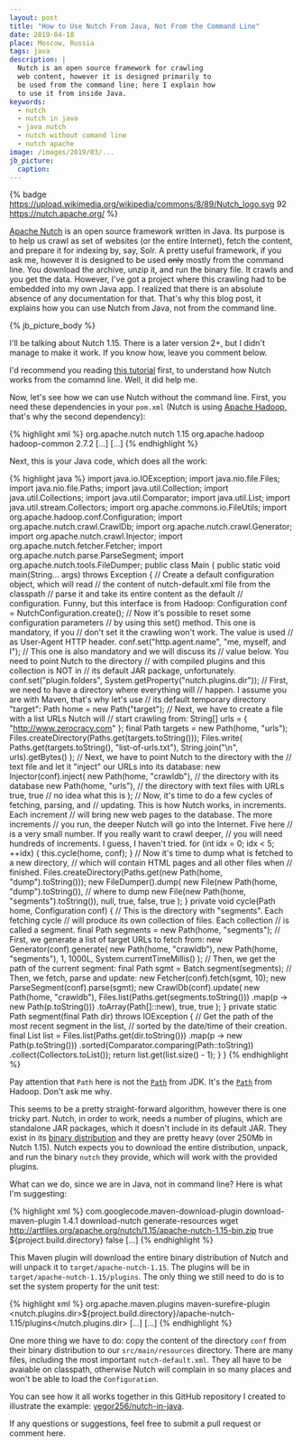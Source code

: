 ```yaml
---
layout: post
title: "How to Use Nutch From Java, Not From the Command Line"
date: 2019-04-18
place: Moscow, Russia
tags: java
description: |
  Nutch is an open source framework for crawling
  web content, however it is designed primarily to
  be used from the command line; here I explain how
  to use it from inside Java.
keywords:
  - nutch
  - nutch in java
  - java nutch
  - nutch without comand line
  - nutch apache
image: /images/2019/03/...
jb_picture:
  caption:
---
```


{% badge https://upload.wikimedia.org/wikipedia/commons/8/89/Nutch_logo.svg 92 https://nutch.apache.org/ %}

[Apache Nutch](https://nutch.apache.org/)
is an open source framework written in Java. Its purpose
is to help us crawl as set of websites (or the entire Internet), fetch
the content, and prepare it for indexing by, say, Solr. A pretty useful
framework, if you ask me, however it is designed to be used <del>only</del>
mostly from the command line. You download the archive, unzip it, and run
the binary file. It crawls and you get the data. However, I've got a project
where this crawling had to be embedded into my own Java app. I realized
that there is an absolute absence of any documentation for that. That's why
this blog post, it explains how you can use Nutch from Java, not from
the command line.

<!--more-->

{% jb_picture_body %}

I'll be talking about Nutch 1.15. There is a later version 2+, but I didn't
manage to make it work. If you know how, leave you comment below.

I'd recommend you reading [this tutorial](https://examples.javacodegeeks.com/enterprise-java/apache-hadoop/apache-hadoop-nutch-tutorial/)
first, to understand how Nutch works from the comamnd line. Well,
it did help me.

Now, let's see how we can use Nutch without the command line.
First, you need these dependencies in your `pom.xml`
(Nutch is using [Apache Hadoop](https://hadoop.apache.org/), that's why the
second dependency):

{% highlight xml %}
<project>
  <dependencies>
    <dependency>
      <groupId>org.apache.nutch</groupId>
      <artifactId>nutch</artifactId>
      <version>1.15</version>
    </dependency>
    <dependency>
      <groupId>org.apache.hadoop</groupId>
      <artifactId>hadoop-common</artifactId>
      <version>2.7.2</version>
    </dependency>
    [...]
  </dependencies>
  [...]
</project>
{% endhighlight %}

Next, this is your Java code, which does all the work:

{% highlight java %}
import java.io.IOException;
import java.nio.file.Files;
import java.nio.file.Paths;
import java.util.Collection;
import java.util.Collections;
import java.util.Comparator;
import java.util.List;
import java.util.stream.Collectors;
import org.apache.commons.io.FileUtils;
import org.apache.hadoop.conf.Configuration;
import org.apache.nutch.crawl.CrawlDb;
import org.apache.nutch.crawl.Generator;
import org.apache.nutch.crawl.Injector;
import org.apache.nutch.fetcher.Fetcher;
import org.apache.nutch.parse.ParseSegment;
import org.apache.nutch.tools.FileDumper;
public class Main {
  public static void main(String... args) throws Exception {
    // Create a default configuration object, which will read
    // the content of nutch-default.xml file from the classpath
    // parse it and take its entire content as the default
    // configuration. Funny, but this interface is from Hadoop:
    Configuration conf = NutchConfiguration.create();
    // Now it's possible to reset some configuration parameters
    // by using this set() method. This one is mandatory, if you
    // don't set it the crawling won't work. The value is used
    // as User-Agent HTTP header.
    conf.set("http.agent.name", "me, myself, and I");
    // This one is also mandatory and we will discuss its
    // value below. You need to point Nutch to the directory
    // with compiled plugins and this collection is NOT in
    // its default JAR package, unfortunately.
    conf.set("plugin.folders", System.getProperty("nutch.plugins.dir"));
    // First, we need to have a directory where everything will
    // happen. I assume you are with Maven, that's why let's use
    // its default temporary directory "target":
    Path home = new Path("target");
    // Next, we have to create a file with a list URLs Nutch will
    // start crawling from:
    String[] urls = { "http://www.zerocracy.com" };
    final Path targets = new Path(home, "urls");
    Files.createDirectory(Paths.get(targets.toString()));
    Files.write(
      Paths.get(targets.toString(), "list-of-urls.txt"),
      String.join("\n", urls).getBytes()
    );
    // Next, we have to point Nutch to the directory with the
    // text file and let it "inject" our URLs into its database:
    new Injector(conf).inject(
      new Path(home, "crawldb"), // the directory with its database
      new Path(home, "urls"), // the directory with text files with URLs
      true, true // no idea what this is
    );
    // Now, it's time to do a few cycles of fetching, parsing, and
    // updating. This is how Nutch works, in increments. Each increment
    // will bring new web pages to the database. The more increments
    // you run, the deeper Nutch will go into the Internet. Five here
    // is a very small number. If you really want to crawl deeper,
    // you will need hundreds of increments. I guess, I haven't tried.
    for (int idx = 0; idx < 5; ++idx) {
      this.cycle(home, conf);
    }
    // Now it's time to dump what is fetched to a new directory,
    // which will contain HTML pages and all other files when
    // finished.
    Files.createDirectory(Paths.get(new Path(home, "dump").toString()));
    new FileDumper().dump(
      new File(new Path(home, "dump").toString()), // where to dump
      new File(new Path(home, "segments").toString()),
      null, true, false, true
    );
  }
  private void cycle(Path home, Configuration conf) {
    // This is the directory with "segments". Each fetching cycle
    // will produce its own collection of files. Each collection
    // is called a segment.
    final Path segments = new Path(home, "segments");
    // First, we generate a list of target URLs to fetch from:
    new Generator(conf).generate(
      new Path(home, "crawldb"),
      new Path(home, "segments"),
      1, 1000L, System.currentTimeMillis()
    );
    // Then, we get the path of the current segment:
    final Path sgmt = Batch.segment(segments);
    // Then, we fetch, parse and update:
    new Fetcher(conf).fetch(sgmt, 10);
    new ParseSegment(conf).parse(sgmt);
    new CrawlDb(conf).update(
      new Path(home, "crawldb"),
      Files.list(Paths.get(segments.toString()))
          .map(p -> new Path(p.toString()))
          .toArray(Path[]::new),
      true, true
    );
  }
  private static Path segment(final Path dir) throws IOException {
    // Get the path of the most recent segment in the list,
    // sorted by the date/time of their creation.
    final List<Path> list = Files.list(Paths.get(dir.toString()))
      .map(p -> new Path(p.toString()))
      .sorted(Comparator.comparing(Path::toString))
      .collect(Collectors.toList());
    return list.get(list.size() - 1);
  }
}
{% endhighlight %}

Pay attention that `Path` here is not the
[`Path`](https://docs.oracle.com/javase/8/docs/api/java/nio/file/Path.html) from JDK.
It's the [`Path`](https://hadoop.apache.org/docs/r2.7.2/api/org/apache/hadoop/fs/Path.html) from Hadoop.
Don't ask me why.

This seems to be a pretty straight-forward algorithm, however
there is one tricky part. Nutch, in order to work, needs a number
of plugins, which are standalone JAR packages, which it doesn't include
in its default JAR. They exist in its
[binary distribution](https://nutch.apache.org/downloads.html) and they
are pretty heavy (over 250Mb in Nutch 1.15). Nutch expects you to download
the entire distribution, unpack, and run the binary `nutch` they provide,
which will work with the provided plugins.

What can we do, since we are in Java, not in command line? Here is what
I'm suggesting:

{% highlight xml %}
<project>
  <build>
    <plugins>
      <plugin>
        <groupId>com.googlecode.maven-download-plugin</groupId>
        <artifactId>download-maven-plugin</artifactId>
        <version>1.4.1</version>
        <executions>
          <execution>
            <id>download-nutch</id>
            <phase>generate-resources</phase>
            <goals>
              <goal>wget</goal>
            </goals>
            <configuration>
              <url>http://artfiles.org/apache.org/nutch/1.15/apache-nutch-1.15-bin.zip</url>
              <unpack>true</unpack>
              <outputDirectory>${project.build.directory}</outputDirectory>
              <overwrite>false</overwrite>
            </configuration>
          </execution>
        </executions>
      </plugin>
    </plugins>
  </build>
  [...]
</project>
{% endhighlight %}

This Maven plugin will download the entire binary distribution of Nutch
and will unpack it to `target/apache-nutch-1.15`. The plugins will be
in `target/apache-nutch-1.15/plugins`. The only thing we still need
to do is to set the system property for the unit test:

{% highlight xml %}
<project>
  <build>
    <pluginManagement>
      <plugins>
        <plugin>
          <groupId>org.apache.maven.plugins</groupId>
          <artifactId>maven-surefire-plugin</artifactId>
          <configuration>
            <systemPropertyVariables>
              <nutch.plugins.dir>${project.build.directory}/apache-nutch-1.15/plugins</nutch.plugins.dir>
            </systemPropertyVariables>
          </configuration>
        </plugin>
      </plugins>
    </pluginManagement>
    [...]
  </build>
  [...]
</project>
{% endhighlight %}

One more thing we have to do: copy the content of the directory `conf`
from their binary distribution to our `src/main/resources` directory. There
are many files, including the most important `nutch-default.xml`. They all
have to be avaiable on classpath, otherwise Nutch will complain in so
many places and won't be able to load the `Configuration`.

You can see how it all works together in this
GitHub repository I created to illustrate the example:
[yegor256/nutch-in-java](https://github.com/yegor256/nutch-in-java).

If any questions or suggestions, feel free to submit a pull request
or comment here.
